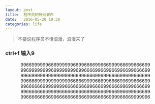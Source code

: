 ```yaml
---
layout: post
title:  程序员的特别表白
date:   2016-05-20 19:38
categories: life
---
```


> 不要说程序员不懂浪漫，浪漫来了

### ctrl+f 输入9

<center>99669999996669999996699666699666999966699666699</center>
<center>99699999999699999999699666699669966996699666699</center>
<center>99669999999999999996699666699699666699699666699</center>
<center>99666699999999999966666999966699666699699666699</center>
<center>99666666999999996666666699666699666699699666699</center>
<center>99666666669999666666666699666669966996699666699</center>
<center>99666666666996666666666699666666999966669999996</center>